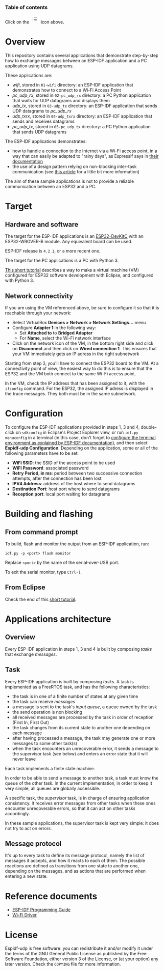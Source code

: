 ### Table of contents

Click on the ![](images/tocIcon.png) icon above.

# Overview

This repository contains several applications that demonstrate step-by-step how to exchange messages between an ESP-IDF application and a PC application using UDP datagrams.

These applications are:
* *wifi*, stored in `01-wifi` directory: an ESP-IDF application that demonstrates how to connect to a Wi-Fi Access Point
* *pc_udp_rx*, stored in `02-pc_udp_rx` directory: a PC Python application that waits for UDP datagrams and displays them
* *udp_tx*, stored in `03-udp_tx` directory: an ESP-IDF application that sends UDP datagrams to *pc_udp_rx*
* *udp_txrx*, stored in `04-udp_txrx` directory: an ESP-IDF application that sends and receives datagrams
* *pc_udp_tx*, stored in `05-pc_udp_tx` directory: a PC Python application that sends UDP datagrams

The ESP-IDF applications demonstrates:
* how to handle a connection to the Internet via a Wi-Fi access point, in a way that can easily be adapted to "rainy days", as Espressif says in [their documentation](https://docs.espressif.com/projects/esp-idf/en/latest/esp32/api-guides/wifi.html#event-handling)
* the use of a design pattern relying on non-blocking inter-task communication (see [this article](https://www.monblocnotes.org/node/1906) for a little bit more information)

The aim of these sample applications is not to provide a reliable communication between an ESP32 and a PC.  

# Target

## Hardware and software

The target for the ESP-IDF applications is an [ESP32-DevKitC](https://www.espressif.com/en/products/devkits/esp32-devkitc/overview) with an ESP32-WROVER-B module. Any equivalent board can be used.

ESP-IDF release is `4.2.1`, or a more recent one.

The target for the PC applications is a PC with Python 3.

[This short tutorial](https://github.com/PascalBod/lm-esp32-eclipse) describes a way to make a virtual machine (VM) configured for ESP32 software development with Eclipse, and configured with Python 3.

## Network connectivity

If you are using the VM referenced above, be sure to configure it so that it is reachable through your network:
* Select VirtualBox **Devices > Network > Network Settings...** menu
* Configure **Adapter 1** in the following way:
  * Set **Attached to** to **Bridged Adapter**
  * For **Name**, select the Wi-Fi network interface
* Click on the network icon of the VM, in the bottom right side and click on **Disconnect** and then click on **Wired connection 1**. This ensures that your VM immediately gets an IP adress in the right subnetwork

Starting from step 3, you'll have to connect the ESP32 board to the VM. At a connectivity point of view, the easiest way to do this is to ensure that the ESP32 and the VM both connect to the same Wi-Fi access point. 

In the VM, check the IP address that has been assigned to it, with the `ifconfig` command. For the ESP32, the assigned IP adress is displayed in the trace messages. They both must be in the same subnetwork.

# Configuration

To configure the ESP-IDF applications provided in steps 1, 3 and 4, double-click on `sdkconfig` in Eclipse's Project Explorer view, or run `idf.py menuconfig` in a terminal (in this case, don't forget to [configure the terminal environment as explained by ESP-IDF documentation](https://docs.espressif.com/projects/esp-idf/en/stable/esp32/get-started/index.html#step-4-set-up-the-environment-variables)), and then select **Espidf-udp Configuration**. Depending on the application, some or all of the following parameters have to be set:
* **WiFi SSID**: the SSID of the access point to be used
* **WiFi Password**: associated password
* **Retry Period, in ms**: period between two successive connection attempts, after the connection has been lost
* **IPV4 Address**: address of the host where to send datagrams
* **Destination Port**: host port where to send datagrams
* **Reception port**: local port waiting for datagrams

# Building and flashing

## From command prompt
 
To build, flash and monitor the output from an ESP-IDF application, run:

```
idf.py -p <port> flash monitor
```

Replace `<port>` by the name of the serial-over-USB port.

To exit the serial monitor, type ``Ctrl-]``.

## From Eclipse

Check the end of this [short tutorial](https://github.com/PascalBod/lm-esp32-eclipse).

# Applications architecture

## Overview

Every ESP-IDF application in steps 1, 3 and 4 is built by composing *tasks* that exchange *messages*.

## Task

Every ESP-IDF application is built by composing *tasks*. A task is implemented as a FreeRTOS task, and has the following characteristics:
* the task is in one of a finite number of states at any given time
* the task can receive *messages*
* a message is sent to the task's *input queue*, a queue owned by the task
* the send operation is non blocking
* all received messages are processed by the task in order of reception (First In, First Out)
* the task changes from its current state to another one depending on each message
* after having processed a message, the task may generate one or more messages to some other task(s)
* when the task encounters an unrecoverable error, it sends a message to the supervisor task (see below) and enters an error state that it will never leave

Each task implements a finite state machine.

In order to be able to send a message to another task, a task must know the queue of the other task. In the current implementation, in order to keep it very simple, all queues are globally accessible.

A specific task, the *supervisor* task, is in charge of ensuring application consistency. It receives error messages from other tasks when these ones encounter unrecoverable errors, so that it can act on other tasks accordingly.

In these sample applications, the supervisor task is kept very simple: it does not try to act on errors.

## Message protocol

It's up to every task to define its message protocol, namely the list of messages it accepts, and how it reacts to each of them. The possible reactions are defined as transitions from one state to another one, depending on the messages, and as actions that are performed when entering a new state.

# Reference documents

* [ESP-IDF Programming Guide](https://docs.espressif.com/projects/esp-idf/en/stable/esp32/index.html)
* [Wi-Fi Driver](https://docs.espressif.com/projects/esp-idf/en/stable/esp32/api-guides/wifi.html)

# License

Espidf-udp is free software: you can redistribute it and/or modify
it under the terms of the GNU General Public License as published by
the Free Software Foundation, either version 3 of the License, or
(at your option) any later version. Check the `COPYING` file for 
more information.
